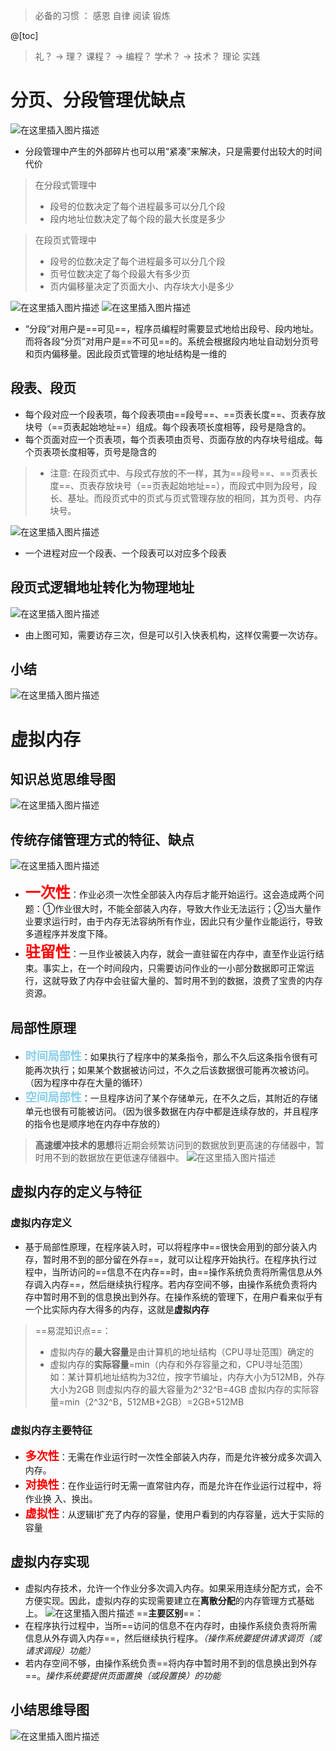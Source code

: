 ﻿> 必备的习惯 ： 感恩 自律 阅读 锻炼

@[toc]

> 礼？  -> 理？       课程？ -> 编程？   学术？ -> 技术？  理论 实践

# 分页、分段管理优缺点
![在这里插入图片描述](https://img-blog.csdnimg.cn/2021071216254823.png?x-oss-process=image/watermark,type_ZmFuZ3poZW5naGVpdGk,shadow_10,text_aHR0cHM6Ly9ibG9nLmNzZG4ubmV0L1F1YW50dW1Zb3U=,size_16,color_FFFFFF,t_70)
- 分段管理中产生的外部碎片也可以用“紧凑”来解决，只是需要付出较大的时间代价

> 在分段式管理中
> - 段号的位数决定了每个进程最多可以分几个段
> - 段内地址位数决定了每个段的最大长度是多少
> 

> 在段页式管理中
> - 段号的位数决定了每个进程最多可以分几个段
> - 页号位数决定了每个段最大有多少页
> - 页内偏移量决定了页面大小、内存块大小是多少

![在这里插入图片描述](https://img-blog.csdnimg.cn/20210712163955255.png?x-oss-process=image/watermark,type_ZmFuZ3poZW5naGVpdGk,shadow_10,text_aHR0cHM6Ly9ibG9nLmNzZG4ubmV0L1F1YW50dW1Zb3U=,size_16,color_FFFFFF,t_70)
![在这里插入图片描述](https://img-blog.csdnimg.cn/20210712164104879.png)
- “分段”对用户是==可见==，程序员编程时需要显式地给出段号、段内地址。而将各段“分页”对用户是==不可见==的。系统会根据段内地址自动划分页号和页内偏移量。因此段页式管理的地址结构是一维的

## 段表、段页
- 每个段对应一个段表项，每个段表项由==段号==、==页表长度==、页表存放块号（==页表起始地址==）组成。每个段表项长度相等，段号是隐含的。
- 每个页面对应一个页表项，每个页表项由页号、页面存放的内存块号组成。每个页表项长度相等，页号是隐含的
> - 注意: 在段页式中、与段式存放的不一样，其为==段号==、==页表长度==、页表存放块号（==页表起始地址==），而段式中则为段号，段长、基址。而段页式中的页式与页式管理存放的相同，其为页号、内存块号。

![在这里插入图片描述](https://img-blog.csdnimg.cn/20210712165554149.png?x-oss-process=image/watermark,type_ZmFuZ3poZW5naGVpdGk,shadow_10,text_aHR0cHM6Ly9ibG9nLmNzZG4ubmV0L1F1YW50dW1Zb3U=,size_16,color_FFFFFF,t_70)
- 一个进程对应一个段表、一个段表可以对应多个段表

## 段页式逻辑地址转化为物理地址
![在这里插入图片描述](https://img-blog.csdnimg.cn/20210712171433863.png?x-oss-process=image/watermark,type_ZmFuZ3poZW5naGVpdGk,shadow_10,text_aHR0cHM6Ly9ibG9nLmNzZG4ubmV0L1F1YW50dW1Zb3U=,size_16,color_FFFFFF,t_70)
- 由上图可知，需要访存三次，但是可以引入快表机构，这样仅需要一次访存。

## 小结
![在这里插入图片描述](https://img-blog.csdnimg.cn/20210712171738103.png?x-oss-process=image/watermark,type_ZmFuZ3poZW5naGVpdGk,shadow_10,text_aHR0cHM6Ly9ibG9nLmNzZG4ubmV0L1F1YW50dW1Zb3U=,size_16,color_FFFFFF,t_70)
# 虚拟内存
## 知识总览思维导图
![在这里插入图片描述](https://img-blog.csdnimg.cn/202107121719186.png?x-oss-process=image/watermark,type_ZmFuZ3poZW5naGVpdGk,shadow_10,text_aHR0cHM6Ly9ibG9nLmNzZG4ubmV0L1F1YW50dW1Zb3U=,size_16,color_FFFFFF,t_70)
## 传统存储管理方式的特征、缺点
![在这里插入图片描述](https://img-blog.csdnimg.cn/20210712173023402.png?x-oss-process=image/watermark,type_ZmFuZ3poZW5naGVpdGk,shadow_10,text_aHR0cHM6Ly9ibG9nLmNzZG4ubmV0L1F1YW50dW1Zb3U=,size_16,color_FFFFFF,t_70)
- <font color=red size=5>**一次性**</font>：作业必须一次性全部装入内存后才能开始运行。这会造成两个问题：①作业很大时，不能全部装入内存，导致大作业无法运行；②当大量作业要求运行时，由于内存无法容纳所有作业，因此只有少量作业能运行，导致多道程序并发度下降。
- <font color=red size=5>**驻留性**</font>：一旦作业被装入内存，就会一直驻留在内存中，直至作业运行结束。事实上，在一个时间段内，只需要访问作业的一小部分数据即可正常运行，这就导致了内存中会驻留大量的、暂时用不到的数据，浪费了宝贵的内存资源。

## 局部性原理
- <font color=skyblue size=4>**时间局部性**</font>：如果执行了程序中的某条指令，那么不久后这条指令很有可能再次执行；如果某个数据被访问过，不久之后该数据很可能再次被访问。（因为程序中存在大量的循环）
- <font color=skyblue size=4>**空间局部性**</font>：一旦程序访问了某个存储单元，在不久之后，其附近的存储单元也很有可能被访问。（因为很多数据在内存中都是连续存放的，并且程序的指令也是顺序地在内存中存放的）

> **高速缓冲技术的思想**将近期会频繁访问到的数据放到更高速的存储器中，暂时用不到的数据放在更低速存储器中。
![在这里插入图片描述](https://img-blog.csdnimg.cn/20210712173843102.png?x-oss-process=image/watermark,type_ZmFuZ3poZW5naGVpdGk,shadow_10,text_aHR0cHM6Ly9ibG9nLmNzZG4ubmV0L1F1YW50dW1Zb3U=,size_16,color_FFFFFF,t_70)
## 虚拟内存的定义与特征
### 虚拟内存定义
- 基于局部性原理，在程序装入时，可以将程序中==很快会用到的部分装入内存，暂时用不到的部分留在外存==，就可以让程序开始执行。在程序执行过程中，当所访问的==信息不在内存==时，由==操作系统负责将所需信息从外存调入内存==，然后继续执行程序。若内存空间不够，由操作系统负责将内存中暂时用不到的信息换出到外存。在操作系统的管理下，在用户看来似乎有一个比实际内存大得多的内存，这就是**虚拟内存**
> 
> 
> ==易混知识点==：
> - 虚拟内存的**最大容量**是由计算机的地址结构（CPU寻址范围）确定的
> - 虚拟内存的**实际容量**=min（内存和外存容量之和，CPU寻址范围） 
> 如：某计算机地址结构为32位，按字节编址，内存大小为512MB，外存大小为2GB 则虚拟内存的最大容量为2^32^B=4GB
> 虚拟内存的实际容量=min（2^32^B，512MB+2GB）=2GB+512MB

### 虚拟内存主要特征
- <font color=red size=4>**多次性**</font>：无需在作业运行时一次性全部装入内存，而是允许被分成多次调入内存。
- <font color=red size=4>**对换性**</font>：在作业运行时无需一直常驻内存，而是允许在作业运行过程中，将作业换
入、换出。
- <font color=red size=4>**虚拟性**</font>：从逻辑I扩充了内存的容量，使用户看到的内存容量，远大于实际的容量

## 虚拟内存实现
- 虚拟内存技术，允许一个作业分多次调入内存。如果采用连续分配方式，会不方便实现。因此，虚拟内存的实现需要建立在**离散分配**的内存管理方式基础上。
![在这里插入图片描述](https://img-blog.csdnimg.cn/20210712175539406.png?x-oss-process=image/watermark,type_ZmFuZ3poZW5naGVpdGk,shadow_10,text_aHR0cHM6Ly9ibG9nLmNzZG4ubmV0L1F1YW50dW1Zb3U=,size_16,color_FFFFFF,t_70)
==**主要区别**==：
- 在程序执行过程中，当所==访问的信息不在内存时，由操作系绕负责将所需信息从外存调入内存==，然后继续执行程序。*（操作系统要提供请求调页（或请求调段）功能）*
- 若内存空间不够，由操作系统负责==将内存中暂时用不到的信息换出到外存==。*操作系统要提供页面置换（或段置换）的功能*

## 小结思维导图
![在这里插入图片描述](https://img-blog.csdnimg.cn/20210712180326882.png?x-oss-process=image/watermark,type_ZmFuZ3poZW5naGVpdGk,shadow_10,text_aHR0cHM6Ly9ibG9nLmNzZG4ubmV0L1F1YW50dW1Zb3U=,size_16,color_FFFFFF,t_70)

